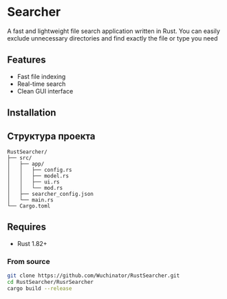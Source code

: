 # Searcher

A fast and lightweight file search application written in Rust. You can easily exclude unnecessary directories and find exactly the file or type you need

## Features
- Fast file indexing
- Real-time search
- Clean GUI interface

## Installation

##  Структура проекта

```text
RustSearcher/
├── src/
│   ├── app/            
│   │   ├── config.rs
│   │   ├── model.rs
│   │   ├── ui.rs
│   │   └── mod.rs
│   ├── searcher_config.json
│   └── main.rs
└── Cargo.toml
```


## Requires
- Rust 1.82+

### From source
```bash
git clone https://github.com/Wuchinator/RustSearcher.git
cd RustSearcher/RusrSearcher
cargo build --release
